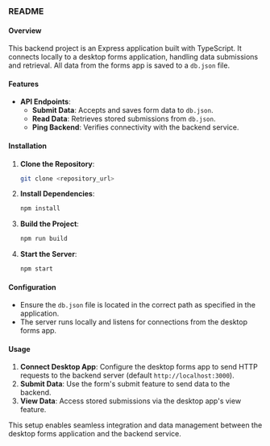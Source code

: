 ### README

#### Overview
This backend project is an Express application built with TypeScript. It connects locally to a desktop forms application, handling data submissions and retrieval. All data from the forms app is saved to a `db.json` file.

#### Features
- **API Endpoints**:
  - **Submit Data**: Accepts and saves form data to `db.json`.
  - **Read Data**: Retrieves stored submissions from `db.json`.
  - **Ping Backend**: Verifies connectivity with the backend service.

#### Installation
1. **Clone the Repository**:
   ```sh
   git clone <repository_url>
   ```
2. **Install Dependencies**:
   ```sh
   npm install
   ```

3. **Build the Project**:
   ```sh
   npm run build
   ```

4. **Start the Server**:
   ```sh
   npm start
   ```

#### Configuration
- Ensure the `db.json` file is located in the correct path as specified in the application.
- The server runs locally and listens for connections from the desktop forms app.

#### Usage
1. **Connect Desktop App**: Configure the desktop forms app to send HTTP requests to the backend server (default `http://localhost:3000`).
2. **Submit Data**: Use the form's submit feature to send data to the backend.
3. **View Data**: Access stored submissions via the desktop app's view feature.

This setup enables seamless integration and data management between the desktop forms application and the backend service.
